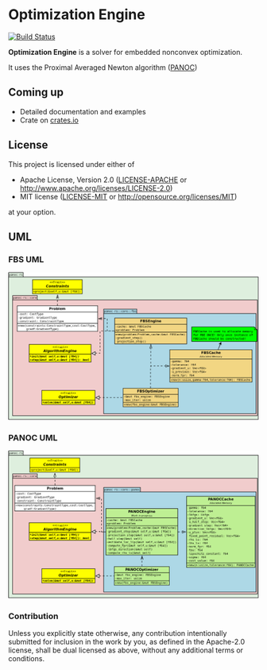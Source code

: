 # Optimization Engine

[![Build Status](https://travis-ci.org/korken89/panoc-rs.svg?branch=master)](https://travis-ci.org/korken89/panoc-rs)

**Optimization Engine** is a solver for embedded nonconvex optimization. 

It uses the Proximal Averaged Newton algorithm ([PANOC](https://arxiv.org/pdf/1709.06487.pdf))

## Coming up

- Detailed documentation and examples
- Crate on [crates.io](https://crates.io)

## License

This project is licensed under either of

- Apache License, Version 2.0 ([LICENSE-APACHE](LICENSE-APACHE) or
  http://www.apache.org/licenses/LICENSE-2.0)
- MIT license ([LICENSE-MIT](LICENSE-MIT) or http://opensource.org/licenses/MIT)

at your option.

## UML

### FBS UML
![fbs uml](design/fbs.png)

### PANOC UML
![panoc uml](design/panoc.png)


### Contribution

Unless you explicitly state otherwise, any contribution intentionally submitted for inclusion in the
work by you, as defined in the Apache-2.0 license, shall be dual licensed as above, without any
additional terms or conditions.

